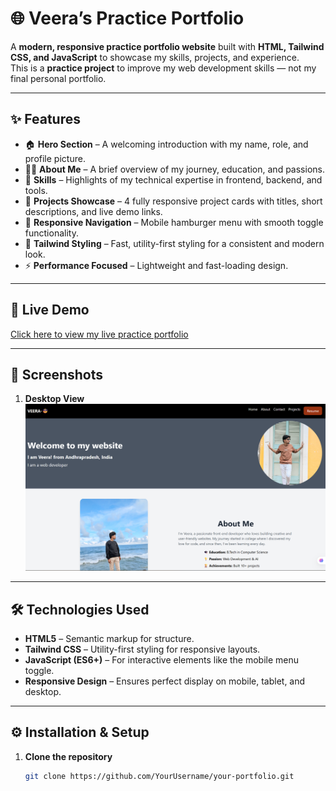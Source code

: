 # 🌐 Veera’s Practice Portfolio

A **modern, responsive practice portfolio website** built with **HTML, Tailwind CSS, and JavaScript** to showcase my skills, projects, and experience.  
This is a **practice project** to improve my web development skills — not my final personal portfolio.

---

## ✨ Features

- 🏠 **Hero Section** – A welcoming introduction with my name, role, and profile picture.  
- 🙋‍♂️ **About Me** – A brief overview of my journey, education, and passions.  
- 💼 **Skills** – Highlights of my technical expertise in frontend, backend, and tools.  
- 📂 **Projects Showcase** – 4 fully responsive project cards with titles, short descriptions, and live demo links.  
- 📱 **Responsive Navigation** – Mobile hamburger menu with smooth toggle functionality.  
- 🎨 **Tailwind Styling** – Fast, utility-first styling for a consistent and modern look.  
- ⚡ **Performance Focused** – Lightweight and fast-loading design.  

---

## 🚀 Live Demo
[Click here to view my live practice portfolio](https://yourusername.github.io/your-portfolio/)  

---

## 📸 Screenshots
1. **Desktop View**  
   ![Hero Section](veera'portfolia-destop-version.png)

---

## 🛠 Technologies Used

- **HTML5** – Semantic markup for structure.  
- **Tailwind CSS** – Utility-first styling for responsive layouts.  
- **JavaScript (ES6+)** – For interactive elements like the mobile menu toggle.  
- **Responsive Design** – Ensures perfect display on mobile, tablet, and desktop.  

---

## ⚙ Installation & Setup

1. **Clone the repository**
   ```bash
   git clone https://github.com/YourUsername/your-portfolio.git














   
